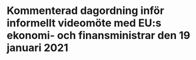 # Kommenterad dagordning inför informellt videomöte med EU:s ekonomi- och finansministrar den 19 januari 2021


